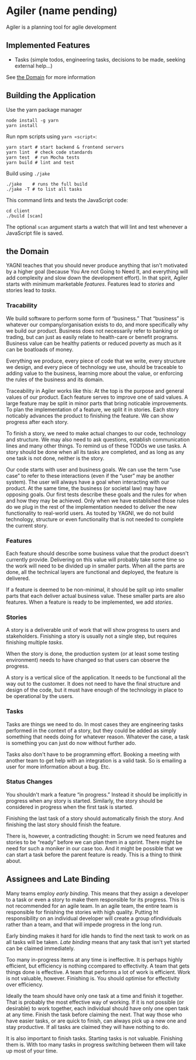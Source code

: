 # Agiler (name pending)

Agiler is a planning tool for agile development

## Implemented Features

- Tasks (simple todos, engineering tasks, decisions to be made, seeking external help...)

See [the Domain](#the-domain) for more information

## Building the Application

Use the yarn package manager

```shell
node install -g yarn
yarn install
```

Run npm scripts using `yarn «script»`:

```shell
yarn start # start backend & frontend servers
yarn lint  # check code standards
yarn test  # run Mocha tests
yarn build # lint and test
```

Build using `./jake`

```shell
./jake    # runs the full build
./jake -T # to list all tasks
```

This command lints and tests the JavaScript code:

```shell
cd client
./build [scan]
```

The optional `scan` argument starts a watch that will lint and test whenever a
JavaScript file is saved.

## the Domain

YAGNI teaches that you should never produce anything that isn't motivated by a
higher goal (because You Are not Going to Need It, and everything will add
complexity and slow down the development effort). In that spirit, Agiler starts
with minimum marketable *features*. Features lead to *stories* and stories lead
to *tasks*.

### Tracability

We build software to perform some form of “business.” That “business” is
whatever our company/organisation exists to do, and more specifically why we
build our product. Business does not necessarily refer to banking or trading,
but can just as easily relate to health-care or benefit programs. Business
value can be healthy patients or reduced poverty as much as it can be
boatloads of money.

Everything we produce, every piece of code that we write, every structure we
design, and every piece of technology we use, should be traceable to adding
value to the business, learning more about the value, or enforcing the rules
of the business and its domain.

Traceability in Agiler works like this: At the top is the purpose and general
values of our product. Each feature serves to improve one of said values. A
large feature may be split in minor parts that bring noticable improvements.
To plan the implementation of a feature, we split it in stories. Each story
noticably advances the product to finishing the feature. We can show progress
after each story.

To finish a story, we need to make actual changes to our code, technology and
structure. We may also need to ask questions, establish communication lines
and many other things. To remind us of these TODOs we use tasks. A story
should be done when all its tasks are completed, and as long as any one task
is not done, neither is the story.

Our code starts with user and business goals. We can use the term “use case”
to refer to these interactions (even if the “user” may be another system).
The user will always have a goal when interacting with our product. At the
same time, the business (or societal law) may have opposing goals. Our first
tests describe these goals and the rules for when and how they may be achieved.
Only when we have established those rules do we plug in the rest of the
implementation needed to deliver the new functionality to real-world users. As
touted by YAGNI, we do not build technology, structure or even functionality
that is not needed to complete the current story.

### Features

Each feature should describe some business value that the product doesn't
currently provide. Delivering on this value will probably take some time so the
work will need to be divided up in smaller parts. When all the parts are done,
all the technical layers are functional and deployed, the feature is delivered. 

If a feature is deemed to be non-minimal, it should be split up into smaller
parts that each deliver actual business value. These smaller parts are also
features. When a feature is ready to be implemented, we add *stories*.

### Stories

A story is a deliverable unit of work that will show progress to users and
stakeholders. Finishing a story is usually not a single step, but requires
finishing multiple *tasks*.

When the story is done, the production system (or at least some testing
environment) needs to have changed so that users can observe the progress.

A story is a vertical slice of the application. It needs to be functional
all the way out to the customer. It does not need to have the final structure
and design of the code, but it must have enough of the technology in place to
be operational by the users.

### Tasks

Tasks are things we need to do. In most cases they are engineering tasks
performed in the context of a story, but they could be added as simply
something that needs doing for whatever reason. Whatever the case, a task
is something you can just do now without further ado.

Tasks also don't have to be programming effort. Booking a meeting with another
team to get help with an integration is a valid task. So is emailing a user for
more information about a bug. Etc.

### Status Changes

You shouldn't mark a feature “in progress.” Instead it should be implicitly in
progress when any story is started. Similarly, the story should be considered
in progress when the first task is started.

Finishing the last task of a story should automatically finish the story. And
finishing the last story should finish the feature.

There is, however, a contradicting thought: in Scrum we need features and
stories to be “ready” before we can plan them in a sprint. There might be need
for such a moniker in our case too. And it might be possible that we can start
a task before the parent feature is ready. This is a thing to think about.

## Assignees and Late Binding

Many teams employ *early binding*. This means that they assign a developer to
a task or even a story to make them responsible for its progress. This is not
recommended for an agile team. In an agile team, the entire team is responsible
for finishing the stories with high quality. Putting ht responsibility on an
individual developer will create a group ofindividuals rather than a team, and
that will impede progress in the long run.

Early binding makes it hard for idle hands to find the next task to work on as
all tasks will be taken. *Late binding* means that any task that isn't yet
started can be claimed immediately.

Too many in-progress items at any time is ineffective. It is perhaps highly
efficient, but efficiency is nothing ccompared to effectivity. A team that gets
things done is effective. A team that performs a lot of work is efficient. Work
is not valuable, however. Finishing is. You should optimise for effectivity
over efficiency.

Ideally the team should have only one task at a time and finish it together.
That is probably the most effective way of working. If it is not possible (or
desirable) to work together, each individual should have only one open task
at any time. Finish the task before claiming the next. That way those who have
easier tasks, or are quick to finish, can always pick up a new one and stay
productive. If all tasks are claimed they will have nothing to do.

It is also important to finish tasks. Starting tasks is not valuable.
Finishing them is. With too many tasks in progress switching between them will
take up most of your time.
